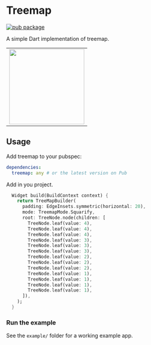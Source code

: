 # Treemap

[![pub package](https://img.shields.io/pub/v/treemap.svg)](https://pub.dartlang.org/packages/treemap)

A simple Dart implementation of treemap.

<div style="text-align: center"><table><tr>
  <td style="text-align: center">
  <a href="https://github.com/lpongetti/treemap/blob/master/example.png">
    <img src="https://github.com/lpongetti/treemap/blob/master/example.png" width="200"/></a>
</td>
</tr></table></div>

## Usage

Add treemap to your pubspec:

```yaml
dependencies:
  treemap: any # or the latest version on Pub
```

Add in you project.

```dart
  Widget build(BuildContext context) {
    return TreeMapBuilder(
      padding: EdgeInsets.symmetric(horizontal: 20),
      mode: TreemapMode.Squarify,
      root: TreeNode.node(children: [
        TreeNode.leaf(value: 4),
        TreeNode.leaf(value: 4),
        TreeNode.leaf(value: 4),
        TreeNode.leaf(value: 3),
        TreeNode.leaf(value: 3),
        TreeNode.leaf(value: 3),
        TreeNode.leaf(value: 2),
        TreeNode.leaf(value: 2),
        TreeNode.leaf(value: 2),
        TreeNode.leaf(value: 1),
        TreeNode.leaf(value: 1),
        TreeNode.leaf(value: 1),
        TreeNode.leaf(value: 1),
      ]),
    );
  }
```

### Run the example

See the `example/` folder for a working example app.